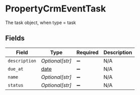 # PropertyCrmEventTask

The task object, when type = task


## Fields

| Field                                                                | Type                                                                 | Required                                                             | Description                                                          |
| -------------------------------------------------------------------- | -------------------------------------------------------------------- | -------------------------------------------------------------------- | -------------------------------------------------------------------- |
| `description`                                                        | *Optional[str]*                                                      | :heavy_minus_sign:                                                   | N/A                                                                  |
| `due_at`                                                             | [date](https://docs.python.org/3/library/datetime.html#date-objects) | :heavy_minus_sign:                                                   | N/A                                                                  |
| `name`                                                               | *Optional[str]*                                                      | :heavy_minus_sign:                                                   | N/A                                                                  |
| `status`                                                             | *Optional[str]*                                                      | :heavy_minus_sign:                                                   | N/A                                                                  |